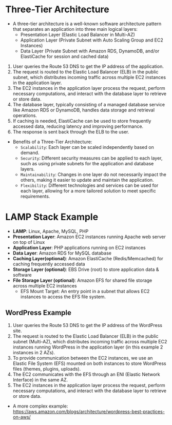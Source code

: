 # Three-Tier Architecture

- A three-tier architecture is a well-known software architecture pattern that separates an application into three main logical layers:
  - Presentation Layer (Elastic Load Balancer in Multi-AZ)
  - Application Layer (Private Subnet with Auto Scaling Group and EC2 Instances)
  - Data Layer (Private Subnet with Amazon RDS, DynamoDB, and/or ElastiCache for session and cached data)

1. User queries the Route 53 DNS to get the IP address of the application.
2. The request is routed to the Elastic Load Balancer (ELB) in the public subnet, which distributes incoming traffic across multiple EC2 instances in the application layer.
3. The EC2 instances in the application layer process the request, perform necessary computations, and interact with the database layer to retrieve or store data.
4. The database layer, typically consisting of a managed database service like Amazon RDS or DynamoDB, handles data storage and retrieval operations.
5. If caching is needed, ElastiCache can be used to store frequently accessed data, reducing latency and improving performance.
6. The response is sent back through the ELB to the user.

- Benefits of a Three-Tier Architecture:
  - `Scalability`: Each layer can be scaled independently based on demand.
  - `Security`: Different security measures can be applied to each layer, such as using private subnets for the application and database layers.
  - `Maintainability`: Changes in one layer do not necessarily impact the others, making it easier to update and maintain the application.
  - `Flexibility`: Different technologies and services can be used for each layer, allowing for a more tailored solution to meet specific requirements.

# LAMP Stack Example

- **LAMP**: Linux, Apache, MySQL, PHP
- **Presentation Layer**: Amazon EC2 instances running Apache web server on top of Linux
- **Application Layer**: PHP applications running on EC2 instances
- **Data Layer**: Amazon RDS for MySQL database
- **Caching Layer(optional)**: Amazon ElastiCache (Redis/Memcached) for caching frequently accessed data
- **Storage Layer (optional)**: EBS Drive (root) to store application data & software
- **File Storage Layer (optional)**: Amazon EFS for shared file storage across multiple EC2 instances
  - EFS Mount Target: An entry point in a subnet that allows EC2 instances to access the EFS file system.

## WordPress Example

1. User queries the Route 53 DNS to get the IP address of the WordPress site.
2. The request is routed to the Elastic Load Balancer (ELB) in the public subnet (Multi-AZ), which distributes incoming traffic across multiple EC2 instances running WordPress in the application layer (in this example 2 instances in 2 AZs).
3. To provide communication between the EC2 instances, we use an Elastic File System (EFS) mounted on both instances to store WordPress files (themes, plugins, uploads).
4. The EC2 communicates with the EFS through an ENI (Elastic Network Interface) in the same AZ.
5. The EC2 instances in the application layer process the request, perform necessary computations, and interact with the database layer to retrieve or store data.

- A more complex example: https://aws.amazon.com/blogs/architecture/wordpress-best-practices-on-aws/
